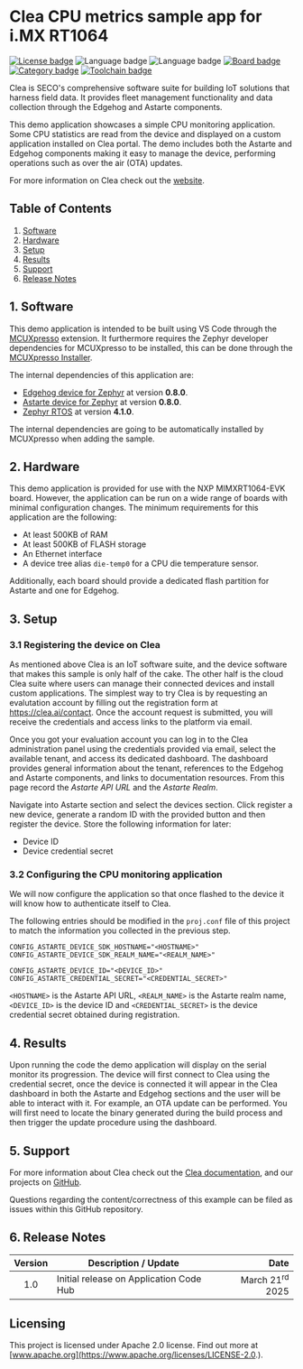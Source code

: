 <!--
Copyright 2025 SECO Mind Srl

SPDX-License-Identifier: Apache-2.0
-->

# Clea CPU metrics sample app for i.MX RT1064

[![License badge](https://img.shields.io/badge/License-Apache%202.0-red)](https://www.apache.org/licenses/LICENSE-2.0.txt)
![Language badge](https://img.shields.io/badge/Language-C-yellow)
![Language badge](https://img.shields.io/badge/Language-C++-yellow)
[![Board badge](https://img.shields.io/badge/Board-EVK&ndash;MIMXRT1064-blue)](https://www.nxp.com/pip/MIMXRT1064-EVK)
[![Category badge](https://img.shields.io/badge/Category-CLOUD%20CONNECTED%20DEVICES-yellowgreen)](https://mcuxpresso.nxp.com/appcodehub?search=cloud%20connected%20devices)
[![Toolchain badge](https://img.shields.io/badge/Toolchain-VS%20CODE-orange)](https://github.com/nxp-mcuxpresso/vscode-for-mcux/wiki)

Clea is SECO's comprehensive software suite for building IoT solutions that
harness field data. It provides fleet management functionality and data collection through the
Edgehog and Astarte components.

This demo application showcases a simple CPU monitoring application. Some CPU statistics are read
from the device and displayed on a custom application installed on Clea portal. The demo includes
both the Astarte and Edgehog components making it easy to manage the device, performing operations
such as over the air (OTA) updates.

For more information on Clea check out the [website](https://clea.ai/).

## Table of Contents
1. [Software](#step1)
2. [Hardware](#step2)
3. [Setup](#step3)
4. [Results](#step4)
5. [Support](#step5)
6. [Release Notes](#step6)

## 1. Software<a name="step1"></a>

This demo application is intended to be built using VS Code through the
[MCUXpresso](https://www.nxp.com/design/design-center/software/embedded-software/mcuxpresso-for-visual-studio-code:MCUXPRESSO-VSC)
extension. It furthermore requires the Zephyr developer dependencies for MCUXpresso to be
installed, this can be done through the
[MCUXpresso Installer](https://github.com/nxp-mcuxpresso/vscode-for-mcux/wiki/Dependency-Installation).

The internal dependencies of this application are:
- [Edgehog device for Zephyr](https://github.com/edgehog-device-manager/edgehog-zephyr-device) at
  version **0.8.0**.
- [Astarte device for Zephyr](https://github.com/astarte-platform/astarte-device-sdk-zephyr) at
  version **0.8.0**.
- [Zephyr RTOS](https://github.com/zephyrproject-rtos/zephyr) at version **4.1.0**.

The internal dependencies are going to be automatically installed by MCUXpresso when adding the
sample.

## 2. Hardware<a name="step2"></a>

This demo application is provided for use with the NXP MIMXRT1064-EVK board.
However, the application can be run on a wide range of boards with minimal configuration changes.
The minimum requirements for this application are the following:
- At least 500KB of RAM
- At least 500KB of FLASH storage
- An Ethernet interface
- A device tree alias `die-temp0` for a CPU die temperature sensor.

Additionally, each board should provide a dedicated flash partition for Astarte and one for Edgehog.

## 3. Setup<a name="step3"></a>

### 3.1 Registering the device on Clea

As mentioned above Clea is an IoT software suite, and the device software that makes this sample
is only half of the cake. The other half is the cloud Clea suite where users can manage their
connected devices and install custom applications.
The simplest way to try Clea is by requesting an evalutation account by filling out the registration
form at https://clea.ai/contact. Once the account request is submitted, you will receive the
credentials and access links to the platform via email.

Once you got your evaluation account you can log in to the Clea administration panel using the
credentials provided via email, select the available tenant, and access its dedicated dashboard.
The dashboard provides general information about the tenant, references to the Edgehog
and Astarte components, and links to documentation resources. From this page record the *Astarte API
URL* and the *Astarte Realm*.

Navigate into Astarte section and select the devices section. Click register a new device, generate
a random ID with the provided button and then register the device.
Store the following information for later:
- Device ID
- Device credential secret

### 3.2 Configuring the CPU monitoring application

We will now configure the application so that once flashed to the device it will know how to
authenticate itself to Clea.

The following entries should be modified in the `proj.conf` file of this project to match the
information you collected in the previous step.
```kconfig
CONFIG_ASTARTE_DEVICE_SDK_HOSTNAME="<HOSTNAME>"
CONFIG_ASTARTE_DEVICE_SDK_REALM_NAME="<REALM_NAME>"

CONFIG_ASTARTE_DEVICE_ID="<DEVICE_ID>"
CONFIG_ASTARTE_CREDENTIAL_SECRET="<CREDENTIAL_SECRET>"
```

`<HOSTNAME>` is the Astarte API URL, `<REALM_NAME>` is the Astarte realm name, `<DEVICE_ID>` is the
device ID and `<CREDENTIAL_SECRET>` is the device credential secret obtained during registration.

## 4. Results<a name="step4"></a>

Upon running the code the demo application will display on the serial monitor its progression.
The device will first connect to Clea using the credential secret, once the device is connected it
will appear in the Clea dashboard in both the Astarte and Edgehog sections and the user will be able
to interact with it.
For example, an OTA update can be performed. You will first need to locate the binary generated
during the build process and then trigger the update procedure using the dashboard.

## 5. Support<a name="step5"></a>

For more information about Clea check out the
[Clea documentation](https://docs.clea.ai/), and our projects on
[GitHub](https://github.com/secomind/clea_cpu_monitoring_zephyr).

Questions regarding the content/correctness of this example can be filed as issues within this
GitHub repository.

## 6. Release Notes<a name="step6"></a>
| Version | Description / Update                           | Date                        |
|:-------:|------------------------------------------------|----------------------------:|
| 1.0     | Initial release on Application Code Hub        | March 21<sup>rd</sup> 2025  |

## Licensing

This project is licensed under Apache 2.0 license. Find out more at
[www.apache.org](https://www.apache.org/licenses/LICENSE-2.0.).
